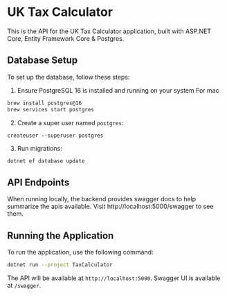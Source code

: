 # UK Tax Calculator 

This is the API for the UK Tax Calculator application, built with ASP.NET Core, Entity Framework Core & Postgres.

## Database Setup

To set up the database, follow these steps:


1. Ensure PostgreSQL 16 is installed and running on your system
For mac
```bash
brew install postgres@16
brew services start postgres
```

2. Create a super user named `postgres`: 
```
createuser --superuser postgres
```
3. Run migrations:

```bash
dotnet ef database update
```

## API Endpoints

When running locally, the backend provides swagger docs to help summarize the  apis available. Visit http://localhost:5000/swagger to see them.

## Running the Application

To run the application, use the following command:

```bash
dotnet run --project TaxCalculator
```

The API will be available at `http://localhost:5000`.
Swagger UI is available at `/swagger`.
